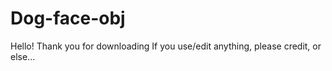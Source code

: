# Dog-face-obj
Hello! Thank you for downloading
If you use/edit anything, please credit, or else...
